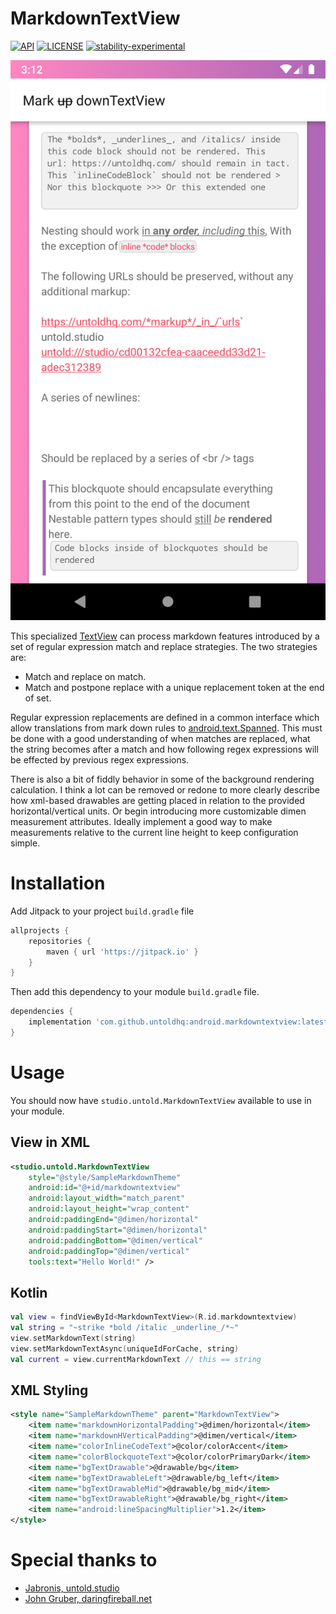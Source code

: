 # MarkdownTextView
[![API](https://img.shields.io/badge/API-21%2B-brightgreen.svg?style=flat)](https://android-arsenal.com/api?level=21)
[![LICENSE](https://img.shields.io/badge/LICENSE-MIT-brightgreen.svg?style=flat)](https://github.com/untoldhq/android.markdowntextview/blob/master/LICENSE)
[![stability-experimental](https://img.shields.io/badge/stability-experimental-orange.svg?style=flat)](https://github.com/untoldhq/android.markdowntextview)

![screenshot](https://raw.githubusercontent.com/untoldhq/android.markdowntextview/master/docs/images/Screenshot_1561155122.png)


This specialized [TextView][textview] can process markdown features introduced by a set of regular expression match and replace strategies. The two strategies are:

- Match and replace on match.
- Match and postpone replace with a unique replacement token at the end of set.

Regular expression replacements are defined in a common interface which allow translations from mark down rules to [android.text.Spanned][spanned]. This must be done with a good understanding of when matches are replaced, what the string becomes after a match and how following regex expressions will be effected by previous regex expressions.

There is also a bit of fiddly behavior in some of the background rendering calculation. I think a lot can be removed or redone to more clearly describe how xml-based drawables are getting placed in relation to the provided horizontal/vertical units. Or begin introducing more customizable dimen measurement attributes. Ideally implement a good way to make measurements relative to the current line height to keep configuration simple.

# Installation

Add Jitpack to your project `build.gradle` file

```gradle
allprojects {
    repositories {
        maven { url 'https://jitpack.io' }
    }
}
```

Then add this dependency to your module `build.gradle` file.

```gradle
dependencies {
    implementation 'com.github.untoldhq:android.markdowntextview:latest-release'
}
```

# Usage

You should now have `studio.untold.MarkdownTextView` available to use in your module.

## View in XML
```xml
<studio.untold.MarkdownTextView
    style="@style/SampleMarkdownTheme"
    android:id="@+id/markdowntextview"
    android:layout_width="match_parent"
    android:layout_height="wrap_content"
    android:paddingEnd="@dimen/horizontal"
    android:paddingStart="@dimen/horizontal"
    android:paddingBottom="@dimen/vertical"
    android:paddingTop="@dimen/vertical"
    tools:text="Hello World!" />
```

## Kotlin
```kotlin
val view = findViewById<MarkdownTextView>(R.id.markdowntextview)
val string = "~strike *bold /italic _underline_/*~"
view.setMarkdownText(string)
view.setMarkdownTextAsync(uniqueIdForCache, string)
val current = view.currentMarkdownText // this == string
```

## XML Styling
```xml
<style name="SampleMarkdownTheme" parent="MarkdownTextView">
    <item name="markdownHorizontalPadding">@dimen/horizontal</item>
    <item name="markdownHVerticalPadding">@dimen/vertical</item>
    <item name="colorInlineCodeText">@color/colorAccent</item>
    <item name="colorBlockquoteText">@color/colorPrimaryDark</item>
    <item name="bgTextDrawable">@drawable/bg</item>
    <item name="bgTextDrawableLeft">@drawable/bg_left</item>
    <item name="bgTextDrawableMid">@drawable/bg_mid</item>
    <item name="bgTextDrawableRight">@drawable/bg_right</item>
    <item name="android:lineSpacingMultiplier">1.2</item>
</style>
```

# Special thanks to
- [Jabronis, untold.studio][jabronis]
- [John Gruber, daringfireball.net][johngruber]

[//]: # (UNTZ UNTZ UNTZ)

[textview]: <https://developer.android.com/reference/android/widget/TextView.html>
[spanned]: <https://developer.android.com/reference/android/text/Spanned>
[johngruber]: <https://daringfireball.net/2010/07/improved_regex_for_matching_urls>
[jabronis]: <https://untold.studio>